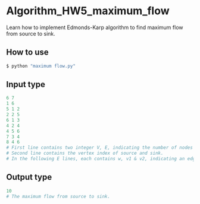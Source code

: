 # Algorithm_HW5_maximum_flow
Learn how to implement Edmonds-Karp algorithm to find maximum flow from source to sink.

## How to use
```bash
$ python "maximum flow.py"
```
## Input type
```py
6 7
1 6
5 1 2
2 2 5
6 1 3
4 2 4
4 5 6
7 3 4
8 4 6
# First line contains two integer V, E, indicating the number of nodes and edges.
# Second line contains the vertex index of source and sink.
# In the following E lines, each contains w, v1 & v2, indicating an edge with weight between v1 & v2.
```
## Output type
```py
10
# The maximum flow from source to sink.
```
